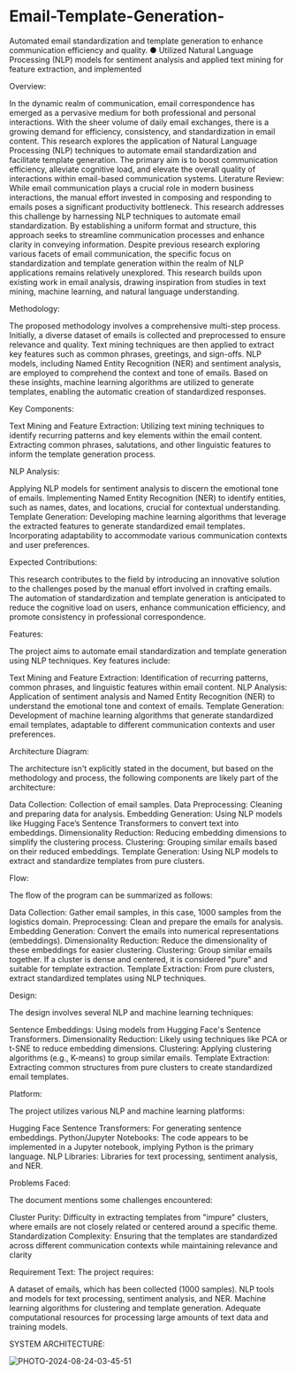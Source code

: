 # Email-Template-Generation-
 Automated email standardization and template generation to enhance communication efficiency and quality. ● Utilized Natural Language Processing (NLP) models for sentiment analysis and applied text mining for feature extraction, and implemented
 

Overview:

In the dynamic realm of communication, email correspondence has emerged as a pervasive medium for both professional and personal interactions. With the sheer volume of daily email exchanges, there is a growing demand for efficiency, consistency, and standardization in email content. This research explores the application of Natural Language Processing (NLP) techniques to automate email standardization and facilitate template generation. The primary aim is to boost communication efficiency, alleviate cognitive load, and elevate the overall quality of interactions within email-based communication systems.
Literature Review:
While email communication plays a crucial role in modern business interactions, the manual effort invested in composing and responding to emails poses a significant productivity bottleneck. This research addresses this challenge by harnessing NLP techniques to automate email standardization. By establishing a uniform format and structure, this approach seeks to streamline communication processes and enhance clarity in conveying information. Despite previous research exploring various facets of email communication, the specific focus on standardization and template generation within the realm of NLP applications remains relatively unexplored. This research builds upon existing work in email analysis, drawing inspiration from studies in text mining, machine learning, and natural language understanding.


Methodology:

The proposed methodology involves a comprehensive multi-step process. Initially, a diverse dataset of emails is collected and preprocessed to ensure relevance and quality. Text mining techniques are then applied to extract key features such as common phrases, greetings, and sign-offs. NLP models, including Named Entity Recognition (NER) and sentiment analysis, are employed to comprehend the context and tone of emails. Based on these insights, machine learning algorithms are utilized to generate templates, enabling the automatic creation of standardized responses.


Key Components:

Text Mining and Feature Extraction:
Utilizing text mining techniques to identify recurring patterns and key elements within the email content.
Extracting common phrases, salutations, and other linguistic features to inform the template generation process.


NLP Analysis:

Applying NLP models for sentiment analysis to discern the emotional tone of emails.
Implementing Named Entity Recognition (NER) to identify entities, such as names, dates, and locations, crucial for contextual understanding.
Template Generation:
Developing machine learning algorithms that leverage the extracted features to generate standardized email templates.
Incorporating adaptability to accommodate various communication contexts and user preferences.


Expected Contributions:

This research contributes to the field by introducing an innovative solution to the challenges posed by the manual effort involved in crafting emails. The automation of standardization and template generation is anticipated to reduce the cognitive load on users, enhance communication efficiency, and promote consistency in professional correspondence.

Features:

The project aims to automate email standardization and template generation using NLP techniques. Key features include:

Text Mining and Feature Extraction: Identification of recurring patterns, common phrases, and linguistic features within email content.
NLP Analysis: Application of sentiment analysis and Named Entity Recognition (NER) to understand the emotional tone and context of emails.
Template Generation: Development of machine learning algorithms that generate standardized email templates, adaptable to different communication contexts and user preferences.

Architecture Diagram:
 
The architecture isn't explicitly stated in the document, but based on the methodology and process, the following components are likely part of the architecture:

Data Collection:  Collection of email samples.
Data Preprocessing:   Cleaning and preparing data for analysis.
Embedding Generation:  Using NLP models like Hugging Face’s Sentence Transformers to convert text into embeddings.
Dimensionality Reduction:  Reducing embedding dimensions to simplify the clustering process.
Clustering:  Grouping similar emails based on their reduced embeddings.
Template Generation:  Using NLP models to extract and standardize templates from pure clusters.

 Flow:
   
The flow of the program can be summarized as follows:

Data Collection: Gather email samples, in this case, 1000 samples from the logistics domain.
Preprocessing: Clean and prepare the emails for analysis.
Embedding Generation: Convert the emails into numerical representations (embeddings).
Dimensionality Reduction: Reduce the dimensionality of these embeddings for easier clustering.
Clustering: Group similar emails together. If a cluster is dense and centered, it is considered "pure" and suitable for template extraction.
Template Extraction: From pure clusters, extract standardized templates using NLP techniques.

Design:

The design involves several NLP and machine learning techniques:

Sentence Embeddings: Using models from Hugging Face's Sentence Transformers.
Dimensionality Reduction: Likely using techniques like PCA or t-SNE to reduce embedding dimensions.
Clustering: Applying clustering algorithms (e.g., K-means) to group similar emails.
Template Extraction: Extracting common structures from pure clusters to create standardized email templates.

Platform:

The project utilizes various NLP and machine learning platforms:

Hugging Face Sentence Transformers: For generating sentence embeddings.
Python/Jupyter Notebooks: The code appears to be implemented in a Jupyter notebook, implying Python is the primary language.
NLP Libraries: Libraries for text processing, sentiment analysis, and NER.

Problems Faced:

The document mentions some challenges encountered:

Cluster Purity: Difficulty in extracting templates from "impure" clusters, where emails are not closely related or centered around a specific theme.
Standardization Complexity: Ensuring that the templates are standardized across different communication contexts while maintaining relevance and clarity

 Requirement Text:
 The project requires:

A dataset of emails, which has been collected (1000 samples).
NLP tools and models for text processing, sentiment analysis, and NER.
Machine learning algorithms for clustering and template generation.
Adequate computational resources for processing large amounts of text data and training models.


SYSTEM ARCHITECTURE:

![PHOTO-2024-08-24-03-45-51](https://github.com/user-attachments/assets/0cd6205b-48c5-4040-9c2c-d044fdb1e793)

